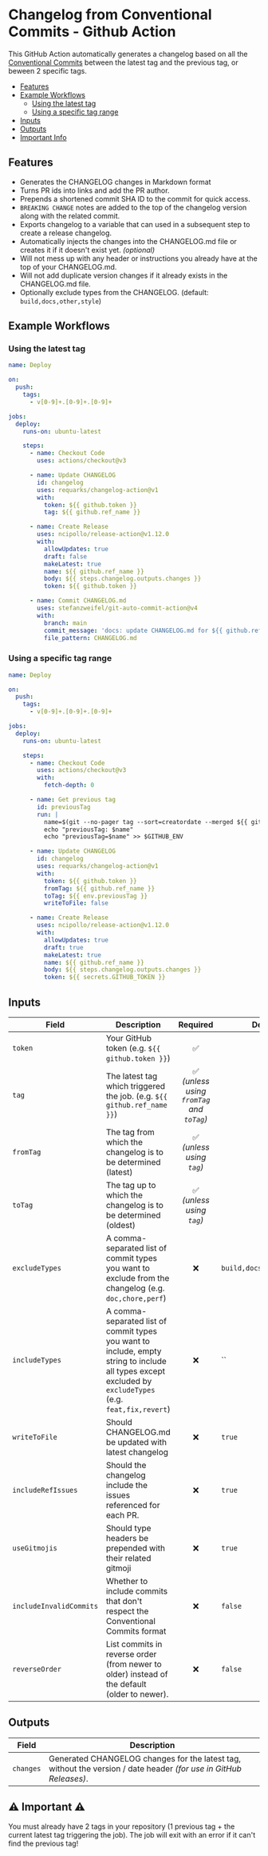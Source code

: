 # Changelog from Conventional Commits - Github Action

This GitHub Action automatically generates a changelog based on all the [Conventional Commits](https://www.conventionalcommits.org) between the latest tag and the previous tag, or beween 2 specific tags.

- [Features](#features)
- [Example Workflows](#example-workflows)
  - [Using the latest tag](#using-the-latest-tag)
  - [Using a specific tag range](#using-a-specific-tag-range)
- [Inputs](#inputs)
- [Outputs](#outputs)
- [Important Info](#warning-important-warning)

## Features

- Generates the CHANGELOG changes in Markdown format
- Turns PR ids into links and add the PR author.
- Prepends a shortened commit SHA ID to the commit for quick access.
- `BREAKING CHANGE` notes are added to the top of the changelog version along with the related commit.
- Exports changelog to a variable that can used in a subsequent step to create a release changelog.
- Automatically injects the changes into the CHANGELOG.md file or creates it if it doesn't exist yet. *(optional)*
- Will not mess up with any header or instructions you already have at the top of your CHANGELOG.md.
- Will not add duplicate version changes if it already exists in the CHANGELOG.md file.
- Optionally exclude types from the CHANGELOG. (default: `build,docs,other,style`)

## Example Workflows

### Using the latest tag

``` yaml
name: Deploy

on:
  push:
    tags:
      - v[0-9]+.[0-9]+.[0-9]+

jobs:
  deploy:
    runs-on: ubuntu-latest

    steps:
      - name: Checkout Code
        uses: actions/checkout@v3

      - name: Update CHANGELOG
        id: changelog
        uses: requarks/changelog-action@v1
        with:
          token: ${{ github.token }}
          tag: ${{ github.ref_name }}

      - name: Create Release
        uses: ncipollo/release-action@v1.12.0
        with:
          allowUpdates: true
          draft: false
          makeLatest: true
          name: ${{ github.ref_name }}
          body: ${{ steps.changelog.outputs.changes }}
          token: ${{ github.token }}

      - name: Commit CHANGELOG.md
        uses: stefanzweifel/git-auto-commit-action@v4
        with:
          branch: main
          commit_message: 'docs: update CHANGELOG.md for ${{ github.ref_name }} [skip ci]'
          file_pattern: CHANGELOG.md
```

### Using a specific tag range

``` yaml
name: Deploy

on:
  push:
    tags:
      - v[0-9]+.[0-9]+.[0-9]+

jobs:
  deploy:
    runs-on: ubuntu-latest

    steps:
      - name: Checkout Code
        uses: actions/checkout@v3
        with:
          fetch-depth: 0

      - name: Get previous tag
        id: previousTag
        run: |
          name=$(git --no-pager tag --sort=creatordate --merged ${{ github.ref_name }} | tail -2 | head -1)
          echo "previousTag: $name"
          echo "previousTag=$name" >> $GITHUB_ENV

      - name: Update CHANGELOG
        id: changelog
        uses: requarks/changelog-action@v1
        with:
          token: ${{ github.token }}
          fromTag: ${{ github.ref_name }}
          toTag: ${{ env.previousTag }}
          writeToFile: false

      - name: Create Release
        uses: ncipollo/release-action@v1.12.0
        with:
          allowUpdates: true
          draft: true
          makeLatest: true
          name: ${{ github.ref_name }}
          body: ${{ steps.changelog.outputs.changes }}
          token: ${{ secrets.GITHUB_TOKEN }}
```

## Inputs

| Field                   | Description                                                                                                                                              | Required | Default                  |
|-------------------------|----------------------------------------------------------------------------------------------------------------------------------------------------------|:--------:|--------------------------|
| `token`                 | Your GitHub token (e.g. `${{ github.token }}`)                                                                                                           | :white_check_mark: |                          |
| `tag`                   | The latest tag which triggered the job. (e.g. `${{ github.ref_name }}`)                                                                                  | :white_check_mark: <br> *(unless using `fromTag` and `toTag`)* |                          |
| `fromTag`               | The tag from which the changelog is to be determined (latest)                                                                                            | :white_check_mark: <br> *(unless using `tag`)* |                          |
| `toTag`                 | The tag up to which the changelog is to be determined (oldest)                                                                                           | :white_check_mark: <br> *(unless using `tag`)* |                          |
| `excludeTypes`          | A comma-separated list of commit types you want to exclude from the changelog (e.g. `doc,chore,perf`)                                                    | :x: | `build,docs,other,style` |
| `includeTypes`          | A comma-separated list of commit types you want to include, empty string to include all types except excluded by `excludeTypes` (e.g. `feat,fix,revert`) | :x: | ``                       |
| `writeToFile`           | Should CHANGELOG.md be updated with latest changelog                                                                                                     | :x: | `true`                   |
| `includeRefIssues`      | Should the changelog include the issues referenced for each PR.                                                                                          | :x: | `true`                   |
| `useGitmojis`           | Should type headers be prepended with their related gitmoji                                                                                              | :x: | `true`                   |
| `includeInvalidCommits` | Whether to include commits that don't respect the Conventional Commits format                                                                            | :x: | `false`                  |
| `reverseOrder`          | List commits in reverse order (from newer to older) instead of the default (older to newer).                                                             | :x: | `false`                  |

## Outputs

| Field | Description |
|-------|-------------|
| `changes` | Generated CHANGELOG changes for the latest tag, without the version / date header *(for use in GitHub Releases)*. |

## :warning: Important :warning:

You must already have 2 tags in your repository (1 previous tag + the current latest tag triggering the job). The job will exit with an error if it can't find the previous tag!

